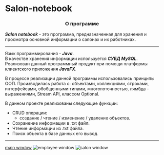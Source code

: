 # Salon-notebook
<h3 align="center"> О программе </h3>

***Salon notebook*** - это программа, предназначенная для хранения и просмотра
основной информации о салонах и их работниках. </br>

---
Язык программирования - ***Java***. </br>
В качестве хранения информации используется ***СУБД MySQL***. </br>
Реализован данный программный продукт при помощи платформы клиентского приложения ***JavaFX***.

В процессе реализации данной программы использовались принципы ООП. Производилась работа с: объектами, коллекциями, строками,
интерфейсами, обобщенными типами, многопоточностью, лямбда - выражениями, Stream API, классом Optional.

В данном проекте реализованы следующие функции:
* CRUD операции:
  * создание / чтение / изменение / удаление объектов.
* Сохранение информации в .txt файл.
* Чтение информации из .txt файла.
* Поиск объекта в базе данных его вывод.</br>
---

[main window](D:\Prog\Java\salon\src\main\resources\pictures\main.jpg)
![employee window](D:\Prog\Java\salon\src\main\resources\pictures\employee.jpg)
![salon window](D:\Prog\Java\salon\src\main\resources\pictures\salon.jpg)

